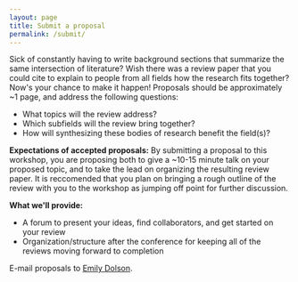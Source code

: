 ```yaml
---
layout: page
title: Submit a proposal
permalink: /submit/
---
```


Sick of constantly having to write background sections that summarize the same intersection of literature? Wish there was a review paper that you could cite to explain to people from all fields how the research fits together? Now's your chance to make it happen! Proposals should be approximately ~1 page, and address the following questions:

* What topics will the review address?
* Which subfields will the review bring together?
* How will synthesizing these bodies of research benefit the field(s)?

**Expectations of accepted proposals:** By submitting a proposal to this workshop, you are proposing both to give a ~10-15 minute talk on your proposed topic, and to take the lead on organizing the resulting review paper. It is reccomended that you plan on bringing a rough outline of the review with you to the workshop as jumping off point for further discussion.

**What we'll provide:**

* A forum to present your ideas, find collaborators, and get started on your review
* Organization/structure after the conference for keeping all of the reviews moving forward to completion

E-mail proposals to [Emily Dolson](mailto:dolsonem@msu.edu).

